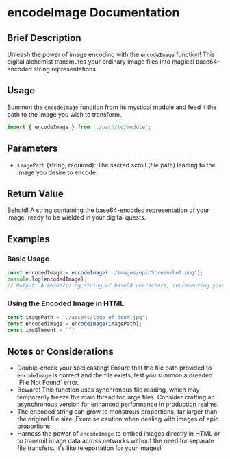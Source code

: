# encodeImage Documentation

## Brief Description
Unleash the power of image encoding with the `encodeImage` function! This digital alchemist transmutes your ordinary image files into magical base64-encoded string representations.

## Usage
Summon the `encodeImage` function from its mystical module and feed it the path to the image you wish to transform.

```javascript
import { encodeImage } from './path/to/module';
```

## Parameters
- `imagePath` (string, required): The sacred scroll (file path) leading to the image you desire to encode.

## Return Value
Behold! A string containing the base64-encoded representation of your image, ready to be wielded in your digital quests.

## Examples

### Basic Usage
```javascript
const encodedImage = encodeImage('./images/epicScreenshot.png');
console.log(encodedImage);
// Output: A mesmerizing string of base64 characters, representing your image in its full glory
```

### Using the Encoded Image in HTML
```javascript
const imagePath = './assets/logo_of_doom.jpg';
const encodedImage = encodeImage(imagePath);
const imgElement = ``;
```

## Notes or Considerations
- Double-check your spellcasting! Ensure that the file path provided to `encodeImage` is correct and the file exists, lest you summon a dreaded 'File Not Found' error.
- Beware! This function uses synchronous file reading, which may temporarily freeze the main thread for large files. Consider crafting an asynchronous version for enhanced performance in production realms.
- The encoded string can grow to monstrous proportions, far larger than the original file size. Exercise caution when dealing with images of epic proportions.
- Harness the power of `encodeImage` to embed images directly in HTML or to transmit image data across networks without the need for separate file transfers. It's like teleportation for your images!
